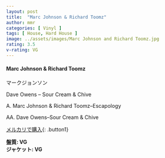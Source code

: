 ```yaml
---
layout: post
title:  "Marc Johnson & Richard Toomz"
author: mmr
categories: [ Vinyl ]
tags: [ House, Hard House ]
image: ../assets/images/Marc Johnson and Richard Toomz.jpg
rating: 3.5
v-rating: VG
---
```


#### Marc Johnson & Richard Toomz

マークジョンソン

Dave Owens – Sour Cream & Chive

A. Marc Johnson & Richard Toomz–Escapology

AA. Dave Owens–Sour Cream & Chive

[メルカリで購入](https://jp.mercari.com/item/m80514183541){: .button1}

<div class="mt-4 mb-4 d-flex align-items-center">
<strong class="mr-1">盤質: VG</strong>
</div>
<div class="mt-4 mb-4 d-flex align-items-center">
<strong class="mr-1">ジャケット: VG</strong>
</div>
